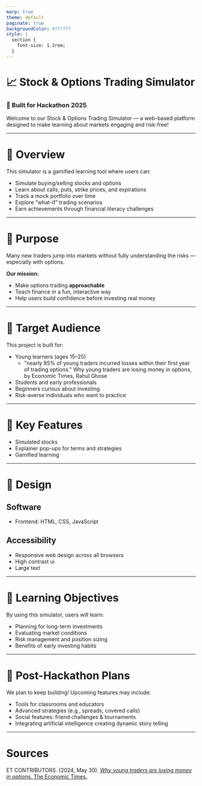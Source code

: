 ```yaml
---
marp: true
theme: default
paginate: true
backgroundColor: #ffffff 
style: |
  section {
    font-size: 1.2rem;
  }
---
```


# 📈 Stock & Options Trading Simulator  
### 🚀 Built for Hackathon 2025

Welcome to our Stock & Options Trading Simulator — a web-based platform designed to make learning about markets engaging and risk-free!

---

# 🧠 Overview

This simulator is a gamified learning tool where users can:

- Simulate buying/selling stocks and options  
- Learn about calls, puts, strike prices, and expirations  
- Track a mock portfolio over time
- Explore “what-if” trading scenarios  
- Earn achievements through financial literacy challenges  

---

# 🎯 Purpose

Many new traders jump into markets without fully understanding the risks — especially with options.

**Our mission:**

- Make options trading **approachable**
- Teach finance in a fun, interactive way
- Help users build confidence before investing real money

---

# 👥 Target Audience

This project is built for:

- Young learners (ages 15–25)
  - "nearly 85% of young traders incurred losses within their first year of trading options." Why young traders are losing money in options, by Economic Times, Rahul Ghose
- Students and early professionals  
- Beginners curious about investing  
- Risk-averse individuals who want to practice

---

# 🔧 Key Features

- Simulated stocks 
- Explainer pop-ups for terms and strategies
- Gamified learning  

---

# 📏 Design

## Software
- Frontend: HTML, CSS, JavaScript

## Accessibility
- Responsive web design across all browsers
- High contrast ui
- Large text

---

# 📘 Learning Objectives

By using this simulator, users will learn:

- Planning for long-term investments  
- Evaluating market conditions  
- Risk management and position sizing  
- Benefits of early investing habits

---

# 🚧 Post-Hackathon Plans

We plan to keep building! Upcoming features may include:

- Tools for classrooms and educators  
- Advanced strategies (e.g., spreads, covered calls)  
- Social features: friend challenges & tournaments
- Integrating artificial intelligence creating dynamic story telling

---

# Sources

ET CONTRIBUTORS. (2024, May 30). [*Why young traders are losing money in options.* The Economic Times.](https://economictimes.indiatimes.com/markets/options/why-young-traders-are-losing-money-in-options/articleshow/110554297.cms?from=mdr)
